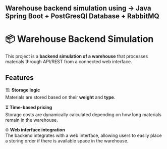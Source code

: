 ## Warehouse backend simulation using -> Java Spring Boot + PostGresQl Database + RabbitMQ

# 📦 Warehouse Backend Simulation  

This project is a **backend simulation of a warehouse** that processes materials through API/REST from a connected web interface.  

## Features  

🏗️ **Storage logic**  
  Materials are stored based on their **weight** and **type**.  

⏳ **Time-based pricing**  
  Storage costs are dynamically calculated depending on how long materials remain in the warehouse.  

🌐 **Web interface integration**  
  The backend integrates with a web interface, allowing users to easily place a storing order if there is available space in the warehouse.  

